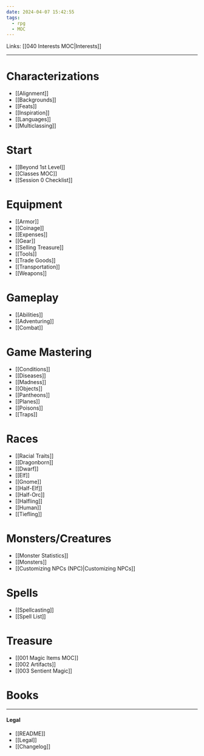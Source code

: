 ```yaml
---
date: 2024-04-07 15:42:55
tags:
  - rpg
  - MOC
---
```

Links: [[040 Interests MOC|Interests]]

---
# Characterizations
- [[Alignment]]
- [[Backgrounds]]
- [[Feats]]
- [[Inspiration]]
- [[Languages]]
- [[Multiclassing]]
# Start
- [[Beyond 1st Level]]
- [[Classes MOC]]
- [[Session 0 Checklist]]
# Equipment
- [[Armor]]
- [[Coinage]]
- [[Expenses]]
- [[Gear]]
- [[Selling Treasure]]
- [[Tools]]
- [[Trade Goods]]
- [[Transportation]]
- [[Weapons]]
# Gameplay
- [[Abilities]]
- [[Adventuring]]
- [[Combat]]
# Game Mastering
- [[Conditions]]
- [[Diseases]]
- [[Madness]]
- [[Objects]]
- [[Pantheons]]
- [[Planes]]
- [[Poisons]]
- [[Traps]]
# Races
- [[Racial Traits]]
- [[Dragonborn]]
- [[Dwarf]]
- [[Elf]]
- [[Gnome]]
- [[Half-Elf]]
- [[Half-Orc]]
- [[Halfling]]
- [[Human]]
- [[Tiefling]]
# Monsters/Creatures
- [[Monster Statistics]]
- [[Monsters]]
- [[Customizing NPCs (NPC)|Customizing NPCs]]
# Spells
- [[Spellcasting]]
- [[Spell List]]
# Treasure
- [[001 Magic Items MOC]]
- [[002 Artifacts]]
- [[003 Sentient Magic]]
# Books

---
#### Legal
- [[README]]
- [[Legal]]
- [[Changelog]]